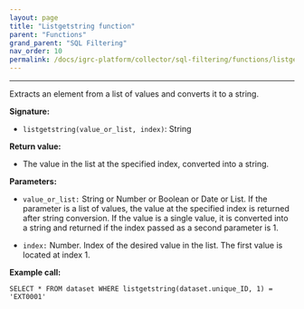 ```yaml
---
layout: page
title: "Listgetstring function"
parent: "Functions"
grand_parent: "SQL Filtering"
nav_order: 10
permalink: /docs/igrc-platform/collector/sql-filtering/functions/listgetstring-function/
---
```

---

Extracts an element from a list of values and converts it to a string.  

**Signature:**  

- `listgetstring(value_or_list, index)`: String

**Return value:**  

- The value in the list at the specified index, converted into a string.

**Parameters:**  

- `value_or_list:` String or Number or Boolean or Date or List. If the parameter is a list of values, the value at the specified index is returned after string conversion. If the value is a single value, it is converted into a string and returned if the index passed as a second parameter is 1.

- `index:` Number. Index of the desired value in the list. The first value is located at index 1.

**Example call:**  

`SELECT * FROM dataset WHERE listgetstring(dataset.unique_ID, 1) = 'EXT0001'`
